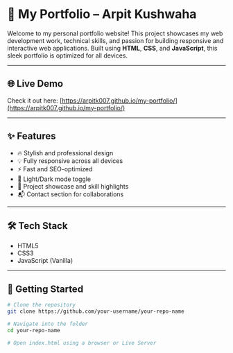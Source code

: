 # 🚀 My Portfolio – Arpit Kushwaha

Welcome to my personal portfolio website! This project showcases my web development work, technical skills, and passion for building responsive and interactive web applications. Built using **HTML**, **CSS**, and **JavaScript**, this sleek portfolio is optimized for all devices.

---

## 🌐 Live Demo
Check it out here: [https://arpitk007.github.io/my-portfolio/](https://arpitk007.github.io/my-portfolio/)

---

## ✨ Features
- 🔥 Stylish and professional design
- 💡 Fully responsive across all devices
- ⚡ Fast and SEO-optimized
- 🌙 Light/Dark mode toggle
- 💼 Project showcase and skill highlights
- 📬 Contact section for collaborations

---

## 🛠 Tech Stack
- HTML5
- CSS3
- JavaScript (Vanilla)

---

## 🚀 Getting Started

```bash
# Clone the repository
git clone https://github.com/your-username/your-repo-name

# Navigate into the folder
cd your-repo-name

# Open index.html using a browser or Live Server
